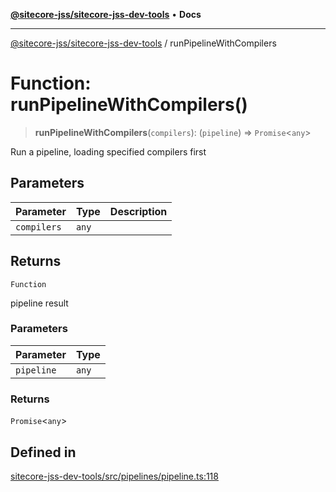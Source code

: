 [**@sitecore-jss/sitecore-jss-dev-tools**](../README.md) • **Docs**

***

[@sitecore-jss/sitecore-jss-dev-tools](../README.md) / runPipelineWithCompilers

# Function: runPipelineWithCompilers()

> **runPipelineWithCompilers**(`compilers`): (`pipeline`) => `Promise`\<`any`\>

Run a pipeline, loading specified compilers first

## Parameters

| Parameter | Type | Description |
| ------ | ------ | ------ |
| `compilers` | `any` |  |

## Returns

`Function`

pipeline result

### Parameters

| Parameter | Type |
| ------ | ------ |
| `pipeline` | `any` |

### Returns

`Promise`\<`any`\>

## Defined in

[sitecore-jss-dev-tools/src/pipelines/pipeline.ts:118](https://github.com/Sitecore/jss/blob/e507e97cfa27e316b3c99ba5c513dce49973a5f1/packages/sitecore-jss-dev-tools/src/pipelines/pipeline.ts#L118)

